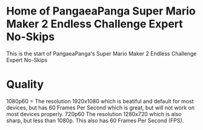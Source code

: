 # Home of PangaeaPanga Super Mario Maker 2 Endless Challenge Expert No-Skips
This is the start of PangaeaPanga's Super Mario Maker 2 Endless Challenge Expert No-Skips
# Quality
1080p60 = The resolution 1920x1080 which is beatiful and default for most devices, but has 60 Frames Per Second which is great, but will not work on most devices properly.
720p60 The resolution 1280x720 which is also sharp, but less than 1080p. This also has 60 Frames Per Second (FPS).
